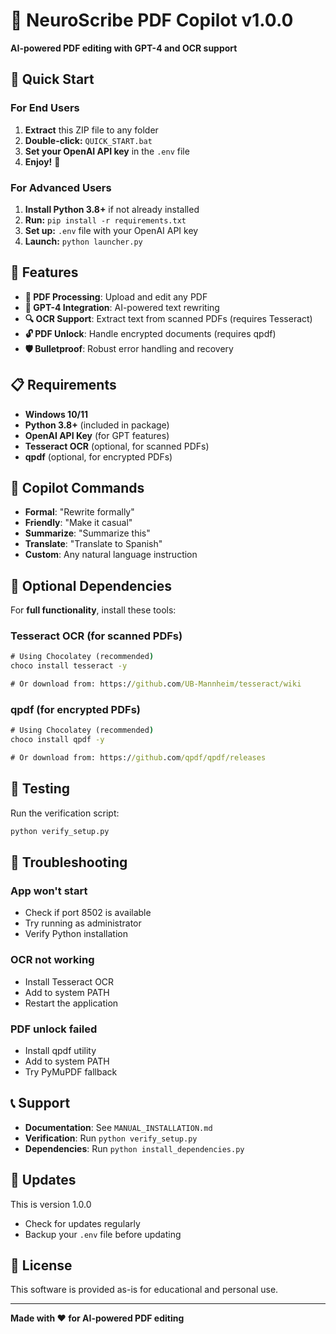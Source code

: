 # 🧠 NeuroScribe PDF Copilot v1.0.0

**AI-powered PDF editing with GPT-4 and OCR support**

## 🚀 Quick Start

### For End Users
1. **Extract** this ZIP file to any folder
2. **Double-click:** `QUICK_START.bat`
3. **Set your OpenAI API key** in the `.env` file
4. **Enjoy!** 🎉

### For Advanced Users
1. **Install Python 3.8+** if not already installed
2. **Run:** `pip install -r requirements.txt`
3. **Set up:** `.env` file with your OpenAI API key
4. **Launch:** `python launcher.py`

## 🔧 Features

- **📄 PDF Processing**: Upload and edit any PDF
- **🧠 GPT-4 Integration**: AI-powered text rewriting
- **🔍 OCR Support**: Extract text from scanned PDFs (requires Tesseract)
- **🔓 PDF Unlock**: Handle encrypted documents (requires qpdf)
- **🛡️ Bulletproof**: Robust error handling and recovery

## 📋 Requirements

- **Windows 10/11**
- **Python 3.8+** (included in package)
- **OpenAI API Key** (for GPT features)
- **Tesseract OCR** (optional, for scanned PDFs)
- **qpdf** (optional, for encrypted PDFs)

## 🎯 Copilot Commands

- **Formal**: "Rewrite formally"
- **Friendly**: "Make it casual"
- **Summarize**: "Summarize this"
- **Translate**: "Translate to Spanish"
- **Custom**: Any natural language instruction

## 🔧 Optional Dependencies

For **full functionality**, install these tools:

### Tesseract OCR (for scanned PDFs)
```cmd
# Using Chocolatey (recommended)
choco install tesseract -y

# Or download from: https://github.com/UB-Mannheim/tesseract/wiki
```

### qpdf (for encrypted PDFs)
```cmd
# Using Chocolatey (recommended)
choco install qpdf -y

# Or download from: https://github.com/qpdf/qpdf/releases
```

## 🧪 Testing

Run the verification script:
```cmd
python verify_setup.py
```

## 🔧 Troubleshooting

### App won't start
- Check if port 8502 is available
- Try running as administrator
- Verify Python installation

### OCR not working
- Install Tesseract OCR
- Add to system PATH
- Restart the application

### PDF unlock failed
- Install qpdf utility
- Add to system PATH
- Try PyMuPDF fallback

## 📞 Support

- **Documentation**: See `MANUAL_INSTALLATION.md`
- **Verification**: Run `python verify_setup.py`
- **Dependencies**: Run `python install_dependencies.py`

## 🔄 Updates

This is version 1.0.0
- Check for updates regularly
- Backup your `.env` file before updating

## 📄 License

This software is provided as-is for educational and personal use.

---

**Made with ❤️ for AI-powered PDF editing**
